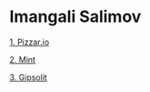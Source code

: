 

# Imangali Salimov


[1. Pizzar.io](https://imangali2002.github.io/Pizzar.io/ "WEB HTML CSS")

[2. Mint](https://imangali2002.github.io/Mint/ "WEB HTML CSS")

[3. Gipsolit](https://imangali2002.github.io/gipsolit/ "WEB HTML CSS")

